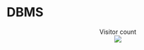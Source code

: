 # DBMS
<p align="center"> 
  Visitor count<br>
  <img src="https://profile-counter.glitch.me/PrafullRaj-DBMS/count.svg" />
</p>
